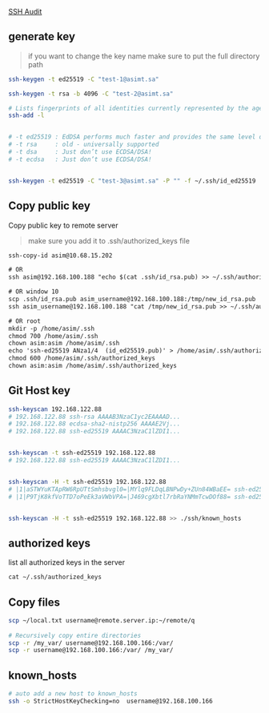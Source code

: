 [SSH Audit](ssh-audit.com)


## generate key
> if you want to change the key name make sure to put the full directory path
```bash
ssh-keygen -t ed25519 -C "test-1@asimt.sa"

ssh-keygen -t rsa -b 4096 -C "test-2@asimt.sa"

# Lists fingerprints of all identities currently represented by the agent.
ssh-add -l


# -t ed25519 : EdDSA performs much faster and provides the same level of security with significantly smaller keys
# -t rsa     : old - universally supported
# -t dsa     : Just don’t use ECDSA/DSA!
# -t ecdsa   : Just don’t use ECDSA/DSA!


ssh-keygen -t ed25519 -C "test-3@asimt.sa" -P "" -f ~/.ssh/id_ed25519
```


## Copy public key
Copy public key to remote server
> make sure you add it to .ssh/authorized_keys file
```txt
ssh-copy-id asim@10.68.15.202

# OR
ssh asim@192.168.100.188 "echo $(cat .ssh/id_rsa.pub) >> ~/.ssh/authorized_keys"

# OR window 10
scp .ssh/id_rsa.pub asim_username@192.168.100.188:/tmp/new_id_rsa.pub
ssh asim_username@192.168.100.188 "cat /tmp/new_id_rsa.pub >> ~/.ssh/authorized_keys"

# OR root
mkdir -p /home/asim/.ssh
chmod 700 /home/asim/.ssh
chown asim:asim /home/asim/.ssh
echo 'ssh-ed25519 ANza1/4  (id_ed25519.pub)' > /home/asim/.ssh/authorized_keys
chmod 600 /home/asim/.ssh/authorized_keys
chown asim:asim /home/asim/.ssh/authorized_keys
```


## Git Host key
```bash
ssh-keyscan 192.168.122.88
# 192.168.122.88 ssh-rsa AAAAB3NzaC1yc2EAAAAD...
# 192.168.122.88 ecdsa-sha2-nistp256 AAAAE2Vj...
# 192.168.122.88 ssh-ed25519 AAAAC3NzaC1lZDI1...


ssh-keyscan -t ssh-ed25519 192.168.122.88
# 192.168.122.88 ssh-ed25519 AAAAC3NzaC1lZDI1...


ssh-keyscan -H -t ssh-ed25519 192.168.122.88
# |1|aSTWYuKTApRW6RpUTtSmhsbvgl0=|MYlq9FLDqLBNPwDy+ZUn84WBaEE= ssh-ed25519 AAAAC3NzaC1lZDI1...
# |1|P9TjK8kfVoTTD7oPeEk3aVWbVPA=|J469cgXbtl7rbRaYNMmTcwDOf88= ssh-ed25519 AAAAC3NzaC1lZDI1...


ssh-keyscan -H -t ssh-ed25519 192.168.122.88 >> ./ssh/known_hosts
```


## authorized keys
list all authorized keys in the server
```txt
cat ~/.ssh/authorized_keys 
```


## Copy files
```bash
scp ~/local.txt username@remote.server.ip:~/remote/q
 
# Recursively copy entire directories
scp -r /my_var/ username@192.168.100.166:/var/
scp -r username@192.168.100.166:/var/ /my_var/
```


## known_hosts
```bash
# auto add a new host to known_hosts
ssh -o StrictHostKeyChecking=no  username@192.168.100.166
```
